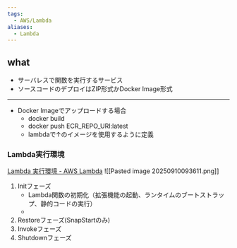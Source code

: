 ```yaml
---
tags:
  - AWS/Lambda
aliases:
  - Lambda
---
```

## what
- サーバレスで関数を実行するサービス
- ソースコードのデプロイはZIP形式かDocker Image形式

---
- Docker Imageでアップロードする場合
	- docker build
	- docker push ECR_REPO_URI:latest
	- lambdaで↑のイメージを使用するように定義

### Lambda実行環境
[Lambda 実行環境 - AWS Lambda](https://docs.aws.amazon.com/ja_jp/lambda/latest/dg/lambda-runtime-environment.html)
![[Pasted image 20250910093611.png]]
1. Initフェーズ
	- Lambda関数の初期化（拡張機能の起動、ランタイムのブートストラップ、静的コードの実行）
	- 
2. Restoreフェーズ(SnapStartのみ)
3. Invokeフェーズ
4. Shutdownフェーズ